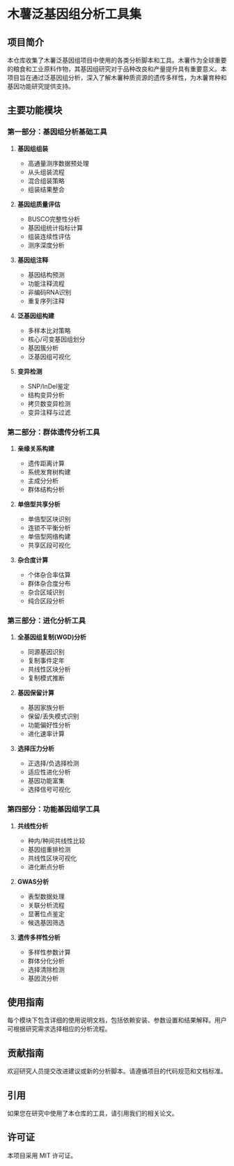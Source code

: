 # 木薯泛基因组分析工具集

## 项目简介

本仓库收集了木薯泛基因组项目中使用的各类分析脚本和工具。木薯作为全球重要的粮食和工业原料作物，其基因组研究对于品种改良和产量提升具有重要意义。本项目旨在通过泛基因组分析，深入了解木薯种质资源的遗传多样性，为木薯育种和基因功能研究提供支持。

## 主要功能模块

### 第一部分：基因组分析基础工具

1. **基因组组装**
   - 高通量测序数据预处理
   - 从头组装流程
   - 混合组装策略
   - 组装结果整合

2. **基因组质量评估**
   - BUSCO完整性分析
   - 基因组统计指标计算
   - 组装连续性评估
   - 测序深度分析

3. **基因组注释**
   - 基因结构预测
   - 功能注释流程
   - 非编码RNA识别
   - 重复序列注释

4. **泛基因组构建**
   - 多样本比对策略
   - 核心/可变基因组划分
   - 基因簇分析
   - 泛基因组可视化

5. **变异检测**
   - SNP/InDel鉴定
   - 结构变异分析
   - 拷贝数变异检测
   - 变异注释与过滤

### 第二部分：群体遗传分析工具

1. **亲缘关系构建**
   - 遗传距离计算
   - 系统发育树构建
   - 主成分分析
   - 群体结构分析

2. **单倍型共享分析**
   - 单倍型区块识别
   - 连锁不平衡分析
   - 单倍型网络构建
   - 共享区段可视化

3. **杂合度计算**
   - 个体杂合率估算
   - 群体杂合度分布
   - 杂合区域识别
   - 纯合区段分析

### 第三部分：进化分析工具

1. **全基因组复制(WGD)分析**
   - 同源基因识别
   - 复制事件定年
   - 共线性区块分析
   - 复制模式推断

2. **基因保留计算**
   - 基因家族分析
   - 保留/丢失模式识别
   - 功能偏好性分析
   - 进化速率计算

3. **选择压力分析**
   - 正选择/负选择检测
   - 适应性进化分析
   - 基因功能富集
   - 选择信号可视化

### 第四部分：功能基因组学工具

1. **共线性分析**
   - 种内/种间共线性比较
   - 基因组重排检测
   - 共线性区块可视化
   - 进化断点分析

2. **GWAS分析**
   - 表型数据处理
   - 关联分析流程
   - 显著位点鉴定
   - 候选基因筛选

3. **遗传多样性分析**
   - 多样性参数计算
   - 群体分化分析
   - 选择清除检测
   - 基因流分析

## 使用指南

每个模块下包含详细的使用说明文档，包括依赖安装、参数设置和结果解释。用户可根据研究需求选择相应的分析流程。

## 贡献指南

欢迎研究人员提交改进建议或新的分析脚本。请遵循项目的代码规范和文档标准。

## 引用

如果您在研究中使用了本仓库的工具，请引用我们的相关论文。

## 许可证

本项目采用 MIT 许可证。
